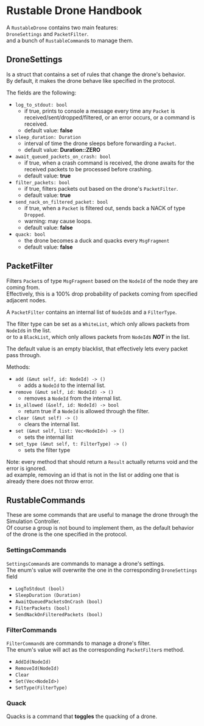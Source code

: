 # Rustable Drone Handbook

A `RustableDrone` contains two main features:  
`DroneSettings` and `PacketFilter`.  
and a bunch of `RustableCommand`s to manage them.  


## DroneSettings

Is a struct that contains a set of rules that change the drone's behavior.  
By default, it makes the drone behave like specified in the protocol.  

The fields are the following:
- `log_to_stdout: bool`
  - if true, prints to console a message every time any `Packet` is received/sent/dropped/filtered, or an error occurs, or a command is received.
  - default value: **false**
- `sleep_duration: Duration`
  - interval of time the drone sleeps before forwarding a `Packet`.
  - default value: **Duration::ZERO**
- `await_queued_packets_on_crash: bool`
  - if true, when a crash command is received, the drone awaits for the received packets to be processed before crashing.
  - default value: **true**
- `filter_packets: bool`
  - if true, filters packets out based on the drone's `PacketFilter`.
  - default value: **true** 
- `send_nack_on_filtered_packet: bool`
  - if true, when a `Packet` is filtered out, sends back a NACK of type `Dropped`.
  - warning: may cause loops.
  - default value: **false**
- `quack: bool`
  - the drone becomes a duck and quacks every `MsgFragment`
  - default value: **false**




## PacketFilter

Filters `Packet`s of type `MsgFragment` based on the `NodeId` of the node they are coming from.  
Effectively, this is a 100% drop probability of packets coming from specified adjacent nodes.  

A `PacketFilter` contains an internal list of `NodeId`s and a `FilterType`.  

The filter type can be set as a `WhiteList`, which only allows packets from `NodeId`s in the list.  
or to a `BlackList`, which only allows packets from `NodeId`s ***NOT*** in the list.  

The default value is an empty blacklist, that effectively lets every packet pass through.  

Methods:  
- `add (&mut self, id: NodeId) -> ()`
  - adds a `NodeId` to the internal list. 
- `remove (&mut self, id: NodeId) -> ()`
  - removes a `NodeId` from the internal list.
- `is_allowed (&self, id: NodeId) -> bool`
  - return true if a `NodeId` is allowed through the filter.
- `clear (&mut self) -> ()`
  - clears the internal list. 
- `set (&mut self, list: Vec<NodeId>) -> ()`
  - sets the internal list
- `set_type (&mut self, t: FilterType) -> ()`
  - sets the filter type

Note: every method that should return a `Result` actually returns void and the error is ignored.  
ad example, removing an id that is not in the list or adding one that is already there does not throw error.



## RustableCommands

These are some commands that are useful to manage the drone through the Simulation Controller.  
Of course a group is not bound to implement them, as the default behavior of the drone is the one specified in the protocol.  

### SettingsCommands

`SettingsCommand`s are commands to manage a drone's settings.  
The enum's value will overwrite the one in the corresponding `DroneSettings` field 

- `LogToStdout (bool)`
- `SleepDuration (Duration)`
- `AwaitQueuedPacketsOnCrash (bool)`
- `FilterPackets (bool)`
- `SendNackOnFilteredPackets (bool)`

### FilterCommands

`FilterCommand`s are commands to manage a drone's filter.  
The enum's value will act as the corresponding `PacketFilter`s method.  

- `AddId(NodeId)`
- `RemoveId(NodeId)`
- `Clear`
- `Set(Vec<NodeId>)`
- `SetType(FilterType)`


### Quack

Quacks is a command that **toggles** the quacking of a drone.
